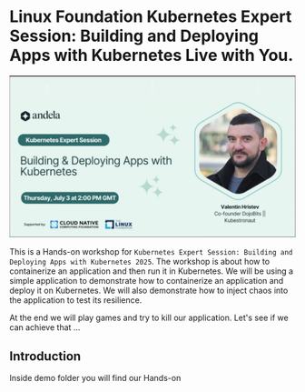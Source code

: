 # Linux Foundation Kubernetes Expert Session: Building and Deploying Apps with Kubernetes Live with You.


![Kubernetes Expert Session](./img/lf2025.jpeg)

This is a Hands-on workshop for `Kubernetes Expert Session: Building and Deploying Apps with Kubernetes 2025`. The workshop is about how to containerize an application and then run it in Kubernetes. We will be using a simple application to demonstrate how to containerize an application and deploy it on Kubernetes. We will also demonstrate how to inject chaos into the application to test its resilience.

At the end we will play games and try to kill our application. Let's see if we can achieve that ...


## Introduction

Inside demo folder you will find our Hands-on
